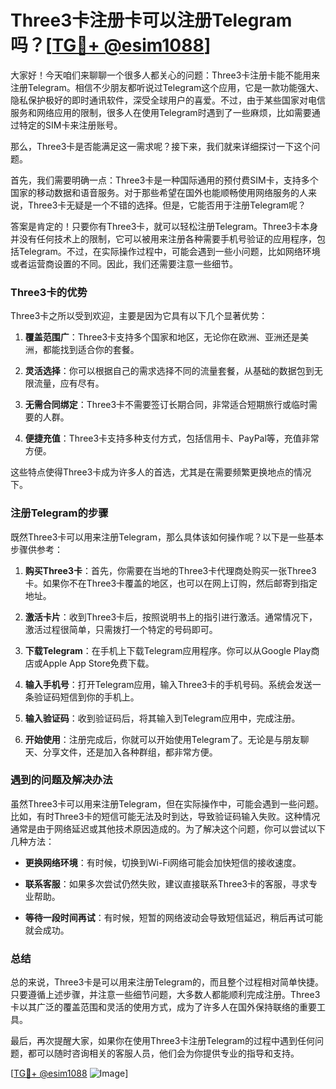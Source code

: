 # Three3卡注册卡可以注册Telegram吗？[[TG💪+ @esim1088](https://t.me/s/esim1088)]

大家好！今天咱们来聊聊一个很多人都关心的问题：Three3卡注册卡能不能用来注册Telegram。相信不少朋友都听说过Telegram这个应用，它是一款功能强大、隐私保护极好的即时通讯软件，深受全球用户的喜爱。不过，由于某些国家对电信服务和网络应用的限制，很多人在使用Telegram时遇到了一些麻烦，比如需要通过特定的SIM卡来注册账号。

那么，Three3卡是否能满足这一需求呢？接下来，我们就来详细探讨一下这个问题。

首先，我们需要明确一点：Three3卡是一种国际通用的预付费SIM卡，支持多个国家的移动数据和语音服务。对于那些希望在国外也能顺畅使用网络服务的人来说，Three3卡无疑是一个不错的选择。但是，它能否用于注册Telegram呢？

答案是肯定的！只要你有Three3卡，就可以轻松注册Telegram。Three3卡本身并没有任何技术上的限制，它可以被用来注册各种需要手机号验证的应用程序，包括Telegram。不过，在实际操作过程中，可能会遇到一些小问题，比如网络环境或者运营商设置的不同。因此，我们还需要注意一些细节。

### Three3卡的优势

Three3卡之所以受到欢迎，主要是因为它具有以下几个显著优势：

1. **覆盖范围广**：Three3卡支持多个国家和地区，无论你在欧洲、亚洲还是美洲，都能找到适合你的套餐。
   
2. **灵活选择**：你可以根据自己的需求选择不同的流量套餐，从基础的数据包到无限流量，应有尽有。

3. **无需合同绑定**：Three3卡不需要签订长期合同，非常适合短期旅行或临时需要的人群。

4. **便捷充值**：Three3卡支持多种支付方式，包括信用卡、PayPal等，充值非常方便。

这些特点使得Three3卡成为许多人的首选，尤其是在需要频繁更换地点的情况下。

### 注册Telegram的步骤

既然Three3卡可以用来注册Telegram，那么具体该如何操作呢？以下是一些基本步骤供参考：

1. **购买Three3卡**：首先，你需要在当地的Three3卡代理商处购买一张Three3卡。如果你不在Three3卡覆盖的地区，也可以在网上订购，然后邮寄到指定地址。

2. **激活卡片**：收到Three3卡后，按照说明书上的指引进行激活。通常情况下，激活过程很简单，只需拨打一个特定的号码即可。

3. **下载Telegram**：在手机上下载Telegram应用程序。你可以从Google Play商店或Apple App Store免费下载。

4. **输入手机号**：打开Telegram应用，输入Three3卡的手机号码。系统会发送一条验证码短信到你的手机上。

5. **输入验证码**：收到验证码后，将其输入到Telegram应用中，完成注册。

6. **开始使用**：注册完成后，你就可以开始使用Telegram了。无论是与朋友聊天、分享文件，还是加入各种群组，都非常方便。

### 遇到的问题及解决办法

虽然Three3卡可以用来注册Telegram，但在实际操作中，可能会遇到一些问题。比如，有时Three3卡的短信可能无法及时到达，导致验证码输入失败。这种情况通常是由于网络延迟或其他技术原因造成的。为了解决这个问题，你可以尝试以下几种方法：

- **更换网络环境**：有时候，切换到Wi-Fi网络可能会加快短信的接收速度。
  
- **联系客服**：如果多次尝试仍然失败，建议直接联系Three3卡的客服，寻求专业帮助。

- **等待一段时间再试**：有时候，短暂的网络波动会导致短信延迟，稍后再试可能就会成功。

### 总结

总的来说，Three3卡是可以用来注册Telegram的，而且整个过程相对简单快捷。只要遵循上述步骤，并注意一些细节问题，大多数人都能顺利完成注册。Three3卡以其广泛的覆盖范围和灵活的使用方式，成为了许多人在国外保持联络的重要工具。

最后，再次提醒大家，如果你在使用Three3卡注册Telegram的过程中遇到任何问题，都可以随时咨询相关的客服人员，他们会为你提供专业的指导和支持。

[[TG💪+ @esim1088](https://t.me/s/esim1088) ![Image](https://i.postimg.cc/4NQfJmqS/Snipaste-2025-05-13-00-14-12.png)]